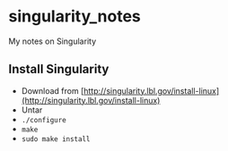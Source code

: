 # singularity_notes

My notes on Singularity

## Install Singularity

 * Download from [http://singularity.lbl.gov/install-linux](http://singularity.lbl.gov/install-linux)
 * Untar
 * `./configure`
 * `make`
 * `sudo make install`


